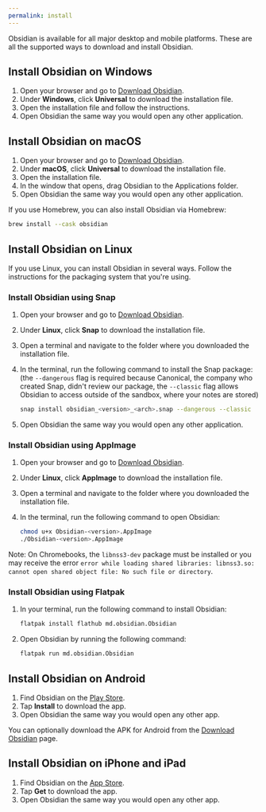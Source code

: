 ```yaml
---
permalink: install
---
```

Obsidian is available for all major desktop and mobile platforms. These are all the supported ways to download and install Obsidian.

## Install Obsidian on Windows

1. Open your browser and go to [Download Obsidian](https://obsidian.md/download).
2. Under **Windows**, click **Universal** to download the installation file.
3. Open the installation file and follow the instructions.
4. Open Obsidian the same way you would open any other application.

## Install Obsidian on macOS

1. Open your browser and go to [Download Obsidian](https://obsidian.md/download).
2. Under **macOS**, click **Universal** to download the installation file.
3. Open the installation file.
4. In the window that opens, drag Obsidian to the Applications folder.
5. Open Obsidian the same way you would open any other application.

If you use Homebrew, you can also install Obsidian via Homebrew:

```bash
brew install --cask obsidian
```

## Install Obsidian on Linux

If you use Linux, you can install Obsidian in several ways. Follow the instructions for the packaging system that you're using.

### Install Obsidian using Snap

1. Open your browser and go to [Download Obsidian](https://obsidian.md/download).
2. Under **Linux**, click **Snap** to download the installation file.
3. Open a terminal and navigate to the folder where you downloaded the installation file.
4. In the terminal, run the following command to install the Snap package: (the `--dangerous` flag is required because Canonical, the company who created Snap, didn't review our package, the `--classic` flag allows Obsidian to access outside of the sandbox, where your notes are stored)

   ```bash
   snap install obsidian_<version>_<arch>.snap --dangerous --classic
   ```

5. Open Obsidian the same way you would open any other application.

### Install Obsidian using AppImage

1. Open your browser and go to [Download Obsidian](https://obsidian.md/download).
2. Under **Linux**, click **AppImage** to download the installation file.
3. Open a terminal and navigate to the folder where you downloaded the installation file.
4. In the terminal, run the following command to open Obsidian:

   ```bash
   chmod u+x Obsidian-<version>.AppImage
   ./Obsidian-<version>.AppImage
   ```
Note: On Chromebooks, the `libnss3-dev` package must be installed or you may receive the error `error while loading shared libraries: libnss3.so: cannot open shared object file: No such file or directory`.

### Install Obsidian using Flatpak

1. In your terminal, run the following command to install Obsidian:

   ```bash
   flatpak install flathub md.obsidian.Obsidian
   ```

2. Open Obsidian by running the following command:

   ```bash
   flatpak run md.obsidian.Obsidian
   ```

## Install Obsidian on Android

1. Find Obsidian on the [Play Store](https://play.google.com/store/apps/details?id=md.obsidian).
2. Tap **Install** to download the app.
3. Open Obsidian the same way you would open any other app.

You can optionally download the APK for Android from the [Download Obsidian](https://obsidian.md/download) page.

## Install Obsidian on iPhone and iPad

1. Find Obsidian on the [App Store](https://apps.apple.com/us/app/obsidian-connected-notes/id1557175442).
2. Tap **Get** to download the app.
3. Open Obsidian the same way you would open any other app.
